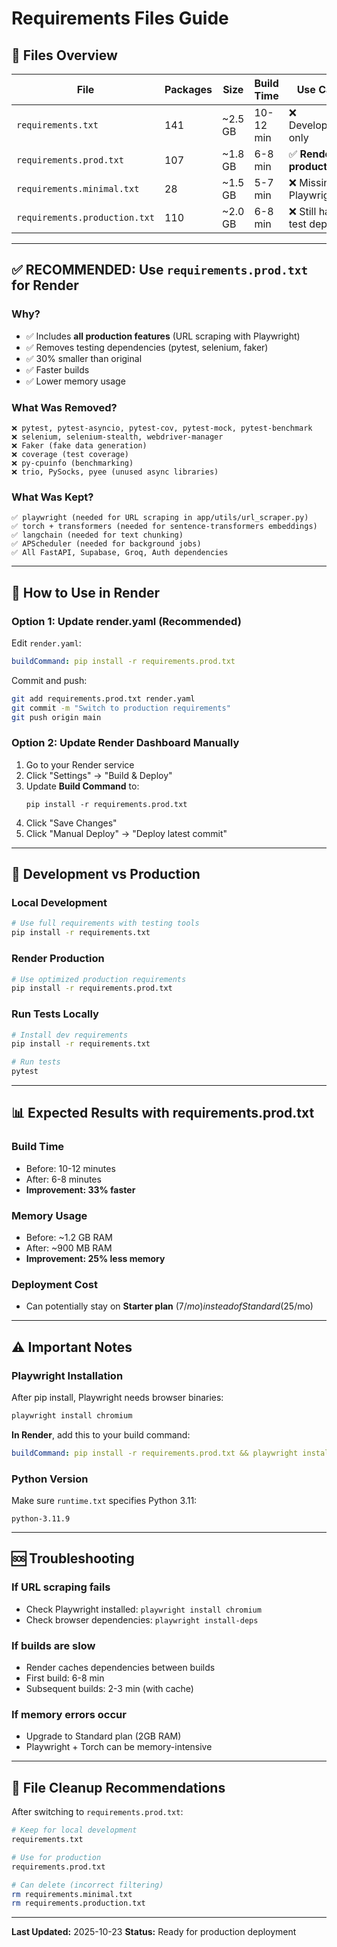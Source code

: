 # Requirements Files Guide

## 📁 Files Overview

| File | Packages | Size | Build Time | Use Case |
|------|----------|------|------------|----------|
| `requirements.txt` | 141 | ~2.5 GB | 10-12 min | ❌ Development only |
| `requirements.prod.txt` | 107 | ~1.8 GB | 6-8 min | ✅ **Render production** |
| `requirements.minimal.txt` | 28 | ~1.5 GB | 5-7 min | ❌ Missing Playwright |
| `requirements.production.txt` | 110 | ~2.0 GB | 6-8 min | ❌ Still has test deps |

---

## ✅ RECOMMENDED: Use `requirements.prod.txt` for Render

### Why?
- ✅ Includes **all production features** (URL scraping with Playwright)
- ✅ Removes testing dependencies (pytest, selenium, faker)
- ✅ 30% smaller than original
- ✅ Faster builds
- ✅ Lower memory usage

### What Was Removed?
```
❌ pytest, pytest-asyncio, pytest-cov, pytest-mock, pytest-benchmark
❌ selenium, selenium-stealth, webdriver-manager
❌ Faker (fake data generation)
❌ coverage (test coverage)
❌ py-cpuinfo (benchmarking)
❌ trio, PySocks, pyee (unused async libraries)
```

### What Was Kept?
```
✅ playwright (needed for URL scraping in app/utils/url_scraper.py)
✅ torch + transformers (needed for sentence-transformers embeddings)
✅ langchain (needed for text chunking)
✅ APScheduler (needed for background jobs)
✅ All FastAPI, Supabase, Groq, Auth dependencies
```

---

## 🚀 How to Use in Render

### Option 1: Update render.yaml (Recommended)

Edit `render.yaml`:
```yaml
buildCommand: pip install -r requirements.prod.txt
```

Commit and push:
```bash
git add requirements.prod.txt render.yaml
git commit -m "Switch to production requirements"
git push origin main
```

### Option 2: Update Render Dashboard Manually

1. Go to your Render service
2. Click "Settings" → "Build & Deploy"
3. Update **Build Command** to:
   ```
   pip install -r requirements.prod.txt
   ```
4. Click "Save Changes"
5. Click "Manual Deploy" → "Deploy latest commit"

---

## 🔧 Development vs Production

### Local Development
```bash
# Use full requirements with testing tools
pip install -r requirements.txt
```

### Render Production
```bash
# Use optimized production requirements
pip install -r requirements.prod.txt
```

### Run Tests Locally
```bash
# Install dev requirements
pip install -r requirements.txt

# Run tests
pytest
```

---

## 📊 Expected Results with requirements.prod.txt

### Build Time
- Before: 10-12 minutes
- After: 6-8 minutes
- **Improvement: 33% faster**

### Memory Usage
- Before: ~1.2 GB RAM
- After: ~900 MB RAM
- **Improvement: 25% less memory**

### Deployment Cost
- Can potentially stay on **Starter plan** ($7/mo) instead of Standard ($25/mo)

---

## ⚠️ Important Notes

### Playwright Installation
After pip install, Playwright needs browser binaries:
```bash
playwright install chromium
```

**In Render**, add this to your build command:
```yaml
buildCommand: pip install -r requirements.prod.txt && playwright install --with-deps chromium
```

### Python Version
Make sure `runtime.txt` specifies Python 3.11:
```
python-3.11.9
```

---

## 🆘 Troubleshooting

### If URL scraping fails
- Check Playwright installed: `playwright install chromium`
- Check browser dependencies: `playwright install-deps`

### If builds are slow
- Render caches dependencies between builds
- First build: 6-8 min
- Subsequent builds: 2-3 min (with cache)

### If memory errors occur
- Upgrade to Standard plan (2GB RAM)
- Playwright + Torch can be memory-intensive

---

## 📝 File Cleanup Recommendations

After switching to `requirements.prod.txt`:

```bash
# Keep for local development
requirements.txt

# Use for production
requirements.prod.txt

# Can delete (incorrect filtering)
rm requirements.minimal.txt
rm requirements.production.txt
```

---

**Last Updated:** 2025-10-23
**Status:** Ready for production deployment
